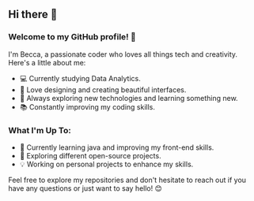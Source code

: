 ## Hi there 👋

### Welcome to my GitHub profile! 🌸

I'm Becca, a passionate coder who loves all things tech and creativity. Here's a little about me:

- 💻 Currently studying Data Analytics.
- 🎨 Love designing and creating beautiful interfaces.
- 🌟 Always exploring new technologies and learning something new.
- 📚 Constantly improving my coding skills.

### What I'm Up To:

- 🌱 Currently learning java and improving my front-end skills.
- 🔭 Exploring different open-source projects.
- 💡 Working on personal projects to enhance my skills.


Feel free to explore my repositories and don't hesitate to reach out if you have any questions or just want to say hello! 😊

<!--
**beccaa9116/beccaa9116** is a ✨ _special_ ✨ repository because its `README.md` (this file) appears on your GitHub profile.

Here are some ideas to get you started:

- 🔭 I’m currently working on ...
- 🌱 I’m currently learning ...
- 👯 I’m looking to collaborate on ...
- 🤔 I’m looking for help with ...
- 💬 Ask me about ...
- 📫 How to reach me: ...
- 😄 Pronouns: ...
- ⚡ Fun fact: ...
-->
